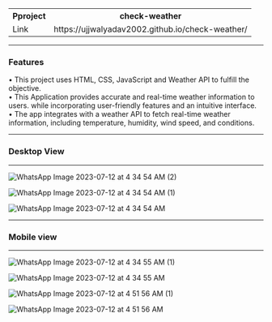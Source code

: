 <table>
 <tr>
    <th>Pproject</th>
    <th>check-weather</th>
    
  </tr>
  <tr>
    <td>Link</td>
    <td>https://ujjwalyadav2002.github.io/check-weather/</td>
   
  </tr>
</table>
<hr>
<h3><b>Features</b></h3>

<p>• This project uses HTML, CSS, JavaScript and Weather API to fulfill the objective. <br>• This Application provides accurate
and real-time weather information to users. while incorporating user-friendly features and an intuitive interface.
<br>• The app integrates with a weather API  to fetch real-time weather information, including temperature, humidity, wind speed, and conditions.<br>
</p>

<hr>
<h3>Desktop View</h3>
<hr>

![WhatsApp Image 2023-07-12 at 4 34 54 AM (2)](https://github.com/ujjwalyadav2002/check-weather/assets/130239604/1c4f9f9a-10d9-4d8f-907b-af3e7eeb934b)

![WhatsApp Image 2023-07-12 at 4 34 54 AM (1)](https://github.com/ujjwalyadav2002/check-weather/assets/130239604/7f3ecc83-fb7d-45f5-8046-cf3f40b9f0c7)


![WhatsApp Image 2023-07-12 at 4 34 54 AM](https://github.com/ujjwalyadav2002/check-weather/assets/130239604/7e4f27ac-12be-4117-bcef-c78355b51429)

<hr>
<h3>Mobile view</h3>
<hr>


![WhatsApp Image 2023-07-12 at 4 34 55 AM (1)](https://github.com/ujjwalyadav2002/check-weather/assets/130239604/587312dd-1210-4405-9e67-d886fcc6b751)

![WhatsApp Image 2023-07-12 at 4 34 55 AM](https://github.com/ujjwalyadav2002/check-weather/assets/130239604/5a89e10e-a3df-4014-b24b-552e7aa3763a)

![WhatsApp Image 2023-07-12 at 4 51 56 AM (1)](https://github.com/ujjwalyadav2002/check-weather/assets/130239604/6fd0fe48-9733-4bb4-92e5-b02f46130624)

![WhatsApp Image 2023-07-12 at 4 51 56 AM](https://github.com/ujjwalyadav2002/check-weather/assets/130239604/0a1d30c5-50ad-4674-beb6-b627237d8c81)


